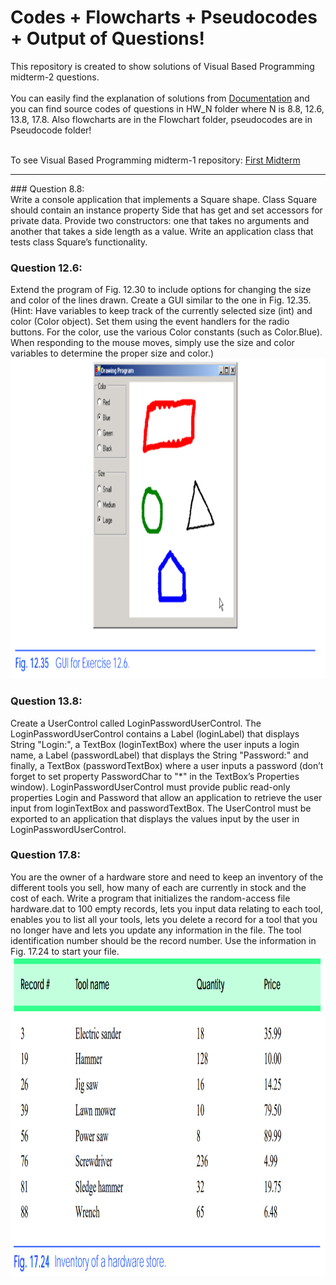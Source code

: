 # Codes + Flowcharts + Pseudocodes + Output of Questions!

This repository is created to show solutions of Visual Based Programming midterm-2 questions.</br></br>
You can easily find the explanation of solutions from [Documentation](https://github.com/basarYargici/VisualBasedProgrammingMidterm2/blob/master/Documentation.pdf) and 
you can find source codes of questions in HW_N folder where N is 8.8, 12.6, 13.8, 17.8. Also flowcharts are in the Flowchart folder, pseudocodes are in Pseudocode folder!</br></br>

To see Visual Based Programming midterm-1 repository: [First Midterm](https://github.com/basarYargici/VisualBasedProgrammingMidterm)

<hr>
### Question 8.8:  <br>
Write a console application that implements a Square shape. Class Square should contain an instance property Side that has get and set accessors for private data. Provide two constructors: one that takes no arguments and another that takes a side length as a value. Write an application class that tests class Square’s functionality.


### Question 12.6: 
Extend the program of Fig. 12.30 to include options for changing the size and color of the lines drawn. Create a GUI similar to the one in Fig. 12.35. (Hint: Have variables to keep track of the currently selected size (int) and color (Color object). Set them using the event handlers for the radio buttons. For the color, use the various Color constants (such as Color.Blue). When responding to the mouse moves, simply use the size and color variables to determine the proper size and color.)
<img src="https://github.com/basarYargici/VisualBasedProgrammingMidterm2/blob/master/Outputs/Fig.%2012.35.png" height = "512">

### Question 13.8: 
Create a UserControl called LoginPasswordUserControl. The LoginPasswordUserControl contains a Label (loginLabel) that displays String "Login:", a TextBox (loginTextBox) where the user inputs a login name, a Label (passwordLabel) that displays the String "Password:" and finally, a TextBox (passwordTextBox) where a user inputs a password (don’t forget to set property PasswordChar to "*" in the TextBox’s Properties window). LoginPasswordUserControl must provide public read-only properties Login and Password that allow an application to retrieve the user input from loginTextBox and passwordTextBox. The UserControl must be exported to an application that displays the values input by the user in LoginPasswordUserControl.

### Question 17.8: 
You are the owner of a hardware store and need to keep an inventory of the different tools you sell, how many of each are currently in stock and the cost of each. Write a program that initializes the random-access file hardware.dat to 100 empty records, lets you input data relating to each tool, enables you to list all your tools, lets you delete a record for a tool that you no longer have and lets you update any information in the file. The tool identification number should be the record number. Use the information in Fig. 17.24 to start your file.
<img src="https://github.com/basarYargici/VisualBasedProgrammingMidterm2/blob/master/Outputs/Fig.%2017.24.png" height = "512">
